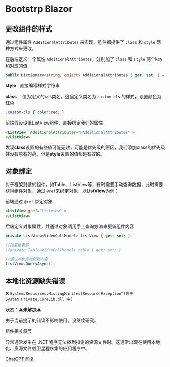 # Bootstrp Blazor

## 更改组件的样式

通过组件属性 `AdditionalAttributes`  来实现，组件都提供了 `class` 和 `style` 两种方式来更改。

在后端定义一个属性 `AdditionalAttributes`，分别加了 `class` 和 `style` 两个key和对应的值

```c#
public Dictionary<string, object> AdditionalAttributes { get; set; } = new Dictionary<string, object>() { { "style", "border:none;bacground-color:red;" } ,{ "class", "custom-cls" }};
```

**style** : 直接编写样式字符串

**class** ：值为定义的css类名，这里定义类名为 `custom-cls` 的样式，设置颜色为红色

```css
.custom-cls { color:red; }
```

前端假设设置ListView组件，直接绑定我们的属性

```html
<ListView  AdditionalAttributes="@AdditionalAttributes" >
</ListView>
```

发现**class**设置的有些值可能无效，可能是优先级的原因，我们添加class的优先级并没有原有的高，但是**style**设置的值都是有效的。

## 对象绑定

对于框架封装的组件，如Table、ListView等，有时需要手动查询数据，此时需要获得组件对象，通过 `@ref`来绑定对象，以**ListView**为例：

前端通过 `@ref` 绑定对象

```html
<ListView @ref="listview" >
</ListView>
```

后端定义对象属性，并通过对象调用手工查询方法来更新组件内容

```csharp
private ListView<VideoCollModel> listView { get; set; } 

//如果是表格
//private Table<VideoCollModel> table { get; set; } 

//通过对象查询更新内容
listView.QueryAsync();
```
## 本地化资源缺失错误
❌ `System.Resources.MissingManifestResourceException”(位于 System.Private.CoreLib.dll 中)`

状态：⚠️**未解决**⚠️

由于当前提示的错误不影响使用，没继续研究。

[组件相关章节](https://www.blazor.zone/localization)

异常通常发生在 .NET 程序无法找到指定的资源文件时。这通常出现在使用本地化、资源文件或卫星程序集的应用程序中。

[ChatGPT 回复](https://chatgpt.com/c/0ac209cd-b5f8-4626-9e15-d807c92c58f0)



